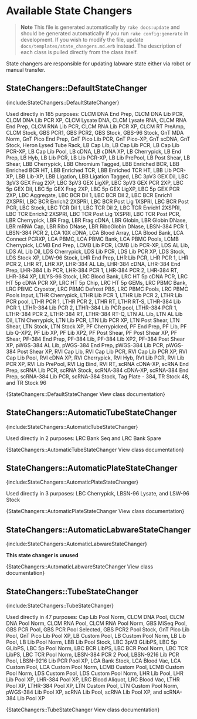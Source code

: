 <!--
# @markup markdown
# @title Available State Changers
-->

# Available State Changers

> **Note** This file is generated automatically by `rake docs:update` and should
> be generated automatically if you run `rake config:generate` in development.
> If you wish to modify the file, update `docs/templates/state_changers.md.erb`
> instead. The description of each class is pulled directly from the class itself.

State changers are responsible for updating labware state either via robot or
manual transfer.


## StateChangers::DefaultStateChanger

{include:StateChangers::DefaultStateChanger}

  Used directly in 185 purposes:
  CLCM DNA End Prep, CLCM DNA Lib PCR, CLCM DNA Lib PCR XP, CLCM Lysate DNA, CLCM Lysate RNA, CLCM RNA End Prep, CLCM RNA Lib PCR, CLCM RNA Lib PCR XP, CLCM RT PreAmp, CLCM Stock, GBS PCR1, GBS PCR2, GBS Stock, GBS-96 Stock, GnT MDA Norm, GnT Pico End Prep, GnT Pico Lib PCR, GnT Pico-XP, GnT scDNA, GnT Stock, Heron Lysed Tube Rack, LB Cap Lib, LB Cap Lib PCR, LB Cap Lib PCR-XP, LB Cap Lib Pool, LB cDNA, LB cDNA XP, LB Cherrypick, LB End Prep, LB Hyb, LB Lib PCR, LB Lib PCR-XP, LB Lib PrePool, LB Post Shear, LB Shear, LBB Cherrypick, LBB Chromium Tagged, LBB Enriched BCR, LBB Enriched BCR HT, LBB Enriched TCR, LBB Enriched TCR HT, LBB Lib PCR-XP, LBB Lib-XP, LBB Ligation, LBB Ligation Tagged, LBC 3pV3 GEX Dil, LBC 3pV3 GEX Frag 2XP, LBC 3pV3 GEX LigXP, LBC 3pV3 GEX PCR 2XP, LBC 5p GEX Dil, LBC 5p GEX Frag 2XP, LBC 5p GEX LigXP, LBC 5p GEX PCR 2XP, LBC Aggregate, LBC BCR Dil 1, LBC BCR Dil 2, LBC BCR Enrich1 2XSPRI, LBC BCR Enrich2 2XSPRI, LBC BCR Post Lig 1XSPRI, LBC BCR Post PCR, LBC Stock, LBC TCR Dil 1, LBC TCR Dil 2, LBC TCR Enrich1 2XSPRI, LBC TCR Enrich2 2XSPRI, LBC TCR Post Lig 1XSPRI, LBC TCR Post PCR, LBR Cherrypick, LBR Frag, LBR Frag cDNA, LBR Globin, LBR Globin DNase, LBR mRNA Cap, LBR Ribo DNase, LBR RiboGlobin DNase, LBSN-384 PCR 1, LBSN-384 PCR 2, LCA 10X cDNA, LCA Blood Array, LCA Blood Bank, LCA Connect PCRXP, LCA PBMC, LCA PBMC Bank, LCA PBMC Pools, LCMB Cherrypick, LCMB End Prep, LCMB Lib PCR, LCMB Lib PCR-XP, LDS AL Lib, LDS AL Lib Dil, LDS Cherrypick, LDS Lib PCR, LDS Lib PCR XP, LDS Stock, LDS Stock XP, LDW-96 Stock, LHR End Prep, LHR Lib PCR, LHR PCR 1, LHR PCR 2, LHR RT, LHR XP, LHR-384 AL Lib, LHR-384 cDNA, LHR-384 End Prep, LHR-384 Lib PCR, LHR-384 PCR 1, LHR-384 PCR 2, LHR-384 RT, LHR-384 XP, LILYS-96 Stock, LRC Blood Bank, LRC HT 5p cDNA PCR, LRC HT 5p cDNA PCR XP, LRC HT 5p Chip, LRC HT 5p GEMs, LRC PBMC Bank, LRC PBMC Cryostor, LRC PBMC Defrost PBS, LRC PBMC Pools, LRC PBMC Pools Input, LTHR Cherrypick, LTHR Lib PCR 1, LTHR Lib PCR 2, LTHR Lib PCR pool, LTHR PCR 1, LTHR PCR 2, LTHR RT, LTHR RT-S, LTHR-384 Lib PCR 1, LTHR-384 Lib PCR 2, LTHR-384 Lib PCR pool, LTHR-384 PCR 1, LTHR-384 PCR 2, LTHR-384 RT, LTHR-384 RT-Q, LTN AL Lib, LTN AL Lib Dil, LTN Cherrypick, LTN Lib PCR, LTN Lib PCR XP, LTN Post Shear, LTN Shear, LTN Stock, LTN Stock XP, PF Cherrypicked, PF End Prep, PF Lib, PF Lib Q-XP2, PF Lib XP, PF Lib XP2, PF Post Shear, PF Post Shear XP, PF Shear, PF-384 End Prep, PF-384 Lib, PF-384 Lib XP2, PF-384 Post Shear XP, pWGS-384 AL Lib, pWGS-384 End Prep, pWGS-384 Lib PCR, pWGS-384 Post Shear XP, RVI Cap Lib, RVI Cap Lib PCR, RVI Cap Lib PCR XP, RVI Cap Lib Pool, RVI cDNA XP, RVI Cherrypick, RVI Hyb, RVI Lib PCR, RVI Lib PCR XP, RVI Lib PrePool, RVI Lig Bind, RVI RT, scRNA cDNA-XP, scRNA End Prep, scRNA Lib PCR, scRNA Stock, scRNA-384 cDNA-XP, scRNA-384 End Prep, scRNA-384 Lib PCR, scRNA-384 Stock, Tag Plate - 384, TR Stock 48, and TR Stock 96

{StateChangers::DefaultStateChanger View class documentation}


## StateChangers::AutomaticTubeStateChanger

{include:StateChangers::AutomaticTubeStateChanger}

  Used directly in 2 purposes:
  LRC Bank Seq and LRC Bank Spare

{StateChangers::AutomaticTubeStateChanger View class documentation}


## StateChangers::AutomaticPlateStateChanger

{include:StateChangers::AutomaticPlateStateChanger}

  Used directly in 3 purposes:
  LBC Cherrypick, LBSN-96 Lysate, and LSW-96 Stock

{StateChangers::AutomaticPlateStateChanger View class documentation}


## StateChangers::AutomaticLabwareStateChanger

{include:StateChangers::AutomaticLabwareStateChanger}

  **This state changer is unused**

{StateChangers::AutomaticLabwareStateChanger View class documentation}


## StateChangers::TubeStateChanger

{include:StateChangers::TubeStateChanger}

  Used directly in 47 purposes:
  Cap Lib Pool Norm, CLCM DNA Pool, CLCM DNA Pool Norm, CLCM RNA Pool, CLCM RNA Pool Norm, GBS MiSeq Pool, GBS PCR Pool, GBS PCR Pool Selected, GBS PCR2 Pool Stock, GnT Pico Lib Pool, GnT Pico Lib Pool XP, LB Custom Pool, LB Custom Pool Norm, LB Lib Pool, LB Lib Pool Norm, LBB Lib Pool Stock, LBC 3pV3 GLibPS, LBC 5p GLibPS, LBC 5p Pool Norm, LBC BCR LibPS, LBC BCR Pool Norm, LBC TCR LibPS, LBC TCR Pool Norm, LBSN-384 PCR 2 Pool, LBSN-9216 Lib PCR Pool, LBSN-9216 Lib PCR Pool XP, LCA Bank Stock, LCA Blood Vac, LCA Custom Pool, LCA Custom Pool Norm, LCMB Custom Pool, LCMB Custom Pool Norm, LDS Custom Pool, LDS Custom Pool Norm, LHR Lib Pool, LHR Lib Pool XP, LHR-384 Pool XP, LRC Blood Aliquot, LRC Blood Vac, LTHR Pool XP, LTHR-384 Pool XP, LTN Custom Pool, LTN Custom Pool Norm, pWGS-384 Lib Pool XP, scRNA Lib Pool, scRNA Lib Pool XP, and scRNA-384 Lib Pool XP

{StateChangers::TubeStateChanger View class documentation}

